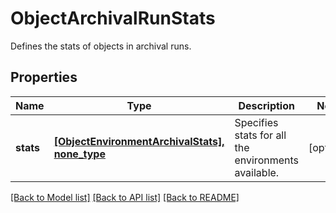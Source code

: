 # ObjectArchivalRunStats

Defines the stats of objects in archival runs.

## Properties
Name | Type | Description | Notes
------------ | ------------- | ------------- | -------------
**stats** | [**[ObjectEnvironmentArchivalStats], none_type**](ObjectEnvironmentArchivalStats.md) | Specifies stats for all the environments available. | [optional] 

[[Back to Model list]](../README.md#documentation-for-models) [[Back to API list]](../README.md#documentation-for-api-endpoints) [[Back to README]](../README.md)


